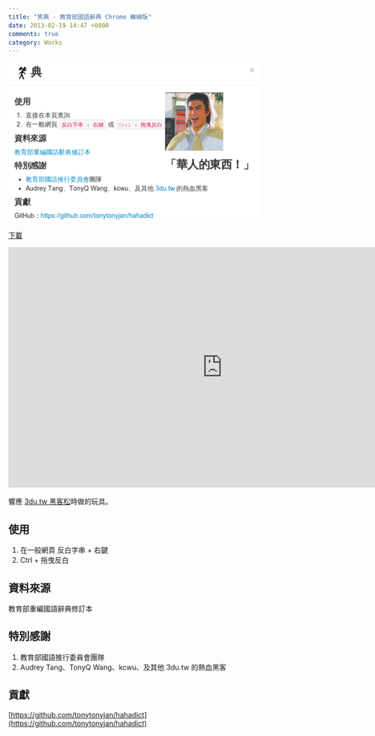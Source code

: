 ```yaml
---
title: "笑典 - 教育部國語辭典 Chrome 離線版"
date: 2013-02-19 14:47 +0800
comments: true
category: Works
---
```


![](/images/hahadict2.png)

[下載](https://chrome.google.com/webstore/detail/%E7%AC%91%E5%85%B8/ppgggcmomnpmeikbpaelmefpjfnmaidk)

<iframe width="853" height="480" src="http://www.youtube.com/embed/oetCzmsT6IY" frameborder="0" allowfullscreen></iframe>

響應 [3du.tw 黑客松](http://www.facebook.com/photo.php?fbid=500331380008153&set=a.456791061028852.107377.454607821247176&type=1)時做的玩具。

## 使用
1.  在一般網頁 反白字串 + 右鍵
2.  Ctrl + 拖曳反白

## 資料來源

教育部重編國語辭典修訂本

## 特別感謝

1.  教育部國語推行委員會團隊
2.  Audrey Tang、TonyQ Wang、kcwu、及其他 3du.tw 的熱血黑客

## 貢獻

[https://github.com/tonytonyjan/hahadict](https://github.com/tonytonyjan/hahadict)
